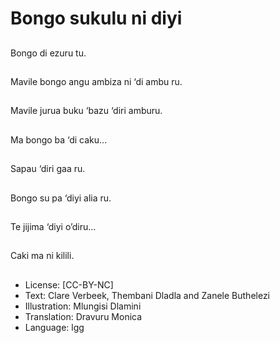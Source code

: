 # Bongo sukulu ni diyi

##
Bongo di ezuru tu.

##
Mavile bongo angu
ambiza ni ‘di ambu ru.

##
Mavile jurua buku ‘bazu
‘diri amburu.

##
Ma bongo ba ‘di caku...

##
Sapau ‘diri gaa ru.

##
Bongo su pa ‘diyi alia
ru.

##
Te jijima ‘diyi o’diru...

##
Caki ma ni kilili.

##
* License: [CC-BY-NC]
* Text: Clare Verbeek, Thembani Dladla and Zanele Buthelezi
* Illustration: Mlungisi Dlamini
* Translation: Dravuru Monica
* Language: lgg

